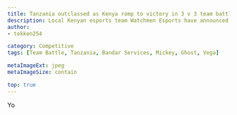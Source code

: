 ```yaml
---
title: Tanzania outclassed as Kenya romp to victory in 3 v 3 team battle
description: Local Kenyan esports team Watchmen Esports have announced Mickey as their newest fighting game player on their Instagram page.
author:
- tekken254

category: Competitive
tags: [Team Battle, Tanzania, Bandar Services, Mickey, Ghost, Vega]

metaImageExt: jpeg
metaImageSize: contain

top: true
---
```

<p>Yo</p>